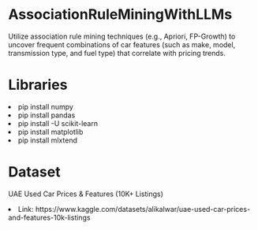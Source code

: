 # AssociationRuleMiningWithLLMs

Utilize association rule mining techniques (e.g., Apriori, FP-Growth) to uncover frequent combinations of car features (such as make, model, transmission type, and fuel type) that correlate with pricing trends. 

# Libraries

<li>pip install numpy</li>
<li>pip install pandas</li>
<li>pip install -U scikit-learn</li>
<li>pip install matplotlib</li>
<li>pip install mlxtend</li>

# Dataset

UAE Used Car Prices & Features (10K+ Listings)
<li>Link: https://www.kaggle.com/datasets/alikalwar/uae-used-car-prices-and-features-10k-listings</li>

